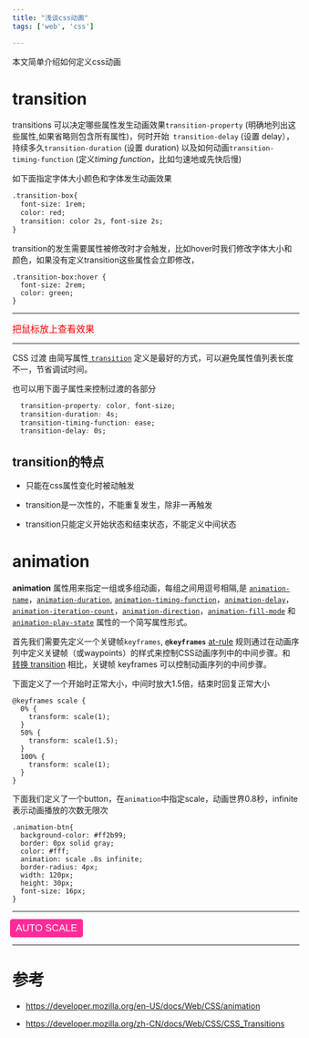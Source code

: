 ```yaml
---
title: "浅谈css动画"
tags: ['web', 'css']

---
```


本文简单介绍如何定义css动画

# transition

transitions 可以决定哪些属性发生动画效果`transition-property` (明确地列出这些属性,如果省略则包含所有属性)，何时开始` transition-delay` (设置 delay），持续多久`transition-duration` (设置 duration) 以及如何动画`transition-timing-function` (定义*timing function*，比如匀速地或先快后慢)

如下面指定字体大小颜色和字体发生动画效果

```html
.transition-box{
  font-size: 1rem;
  color: red;
  transition: color 2s, font-size 2s;
}

```

transition的发生需要属性被修改时才会触发，比如hover时我们修改字体大小和颜色，如果没有定义transition这些属性会立即修改，

```
.transition-box:hover {
  font-size: 2rem;
  color: green;
}
```


---

<style>
.transition-box{
  font-size: 1rem;
  color: red;
  transition: color 2s, font-size 2s;
}
.transition-box:hover {
  font-size: 3rem;
  color: green;
}
</style>
<div class="transition-box">
  把鼠标放上查看效果
</div>

---

CSS 过渡 由简写属性[ ](https://developer.mozilla.org/en-US/docs/CSS/transition)[`transition`](https://developer.mozilla.org/zh-CN/docs/Web/CSS/transition) 定义是最好的方式，可以避免属性值列表长度不一，节省调试时间。

也可以用下面子属性来控制过渡的各部分

```css
  transition-property: color, font-size;
  transition-duration: 4s;
  transition-timing-function: ease;
  transition-delay: 0s;
```


## transition的特点

+ 只能在css属性变化时被动触发
+ transition是一次性的，不能重复发生，除非一再触发

+ transition只能定义开始状态和结束状态，不能定义中间状态

# animation

**animation** 属性用来指定一组或多组动画，每组之间用逗号相隔,是 [`animation-name`](https://developer.mozilla.org/zh-CN/docs/Web/CSS/animation-name)，[`animation-duration`](https://developer.mozilla.org/zh-CN/docs/Web/CSS/animation-duration), [`animation-timing-function`](https://developer.mozilla.org/zh-CN/docs/Web/CSS/animation-timing-function)，[`animation-delay`](https://developer.mozilla.org/zh-CN/docs/Web/CSS/animation-delay)，[`animation-iteration-count`](https://developer.mozilla.org/zh-CN/docs/Web/CSS/animation-iteration-count)，[`animation-direction`](https://developer.mozilla.org/zh-CN/docs/Web/CSS/animation-direction)，[`animation-fill-mode`](https://developer.mozilla.org/zh-CN/docs/Web/CSS/animation-fill-mode) 和 [`animation-play-state`](https://developer.mozilla.org/zh-CN/docs/Web/CSS/animation-play-state) 属性的一个简写属性形式。



首先我们需要先定义一个关键帧`keyframes`, **`@keyframes`** [at-rule](https://developer.mozilla.org/zh-CN/docs/Web/CSS/At-rule) 规则通过在动画序列中定义关键帧（或waypoints）的样式来控制CSS动画序列中的中间步骤。和 [转换 transition](https://developer.mozilla.org/zh-CN/docs/Web/CSS/CSS_Transitions) 相比，关键帧 keyframes 可以控制动画序列的中间步骤。

下面定义了一个开始时正常大小，中间时放大1.5倍，结束时回复正常大小

```
@keyframes scale {
  0% {
    transform: scale(1);
  }
  50% {
    transform: scale(1.5);
  }
  100% {
    transform: scale(1);
  }
}
```

下面我们定义了一个button，在`animation`中指定scale，动画世界0.8秒，infinite表示动画播放的次数无限次

```
.animation-btn{
  background-color: #ff2b99;
  border: 0px solid gray;
  color: #fff;
  animation: scale .8s infinite;
  border-radius: 4px;
  width: 120px;
  height: 30px;
  font-size: 16px;
}
```


---

<style>
@keyframes scale {
  0% {
    transform: scale(1);
  }
  50% {
    transform: scale(1.5);
  }
  100% {
    transform: scale(1);
  }
}
.animation-btn{
  background-color: #ff2b99;
  border: 0px solid gray;
  color: #fff;
  animation: scale .8s infinite;
  border-radius: 4px;
  width: 120px;
  height: 30px;
  font-size: 16px;
}
</style>
<button class="animation-btn">AUTO SCALE</button>

---




# 参考

+ https://developer.mozilla.org/en-US/docs/Web/CSS/animation

+ https://developer.mozilla.org/zh-CN/docs/Web/CSS/CSS_Transitions

